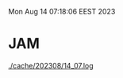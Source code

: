 Mon Aug 14 07:18:06 EEST 2023
# JAM
<a href='./cache/202308/14_07.log'>./cache/202308/14_07.log</a>
